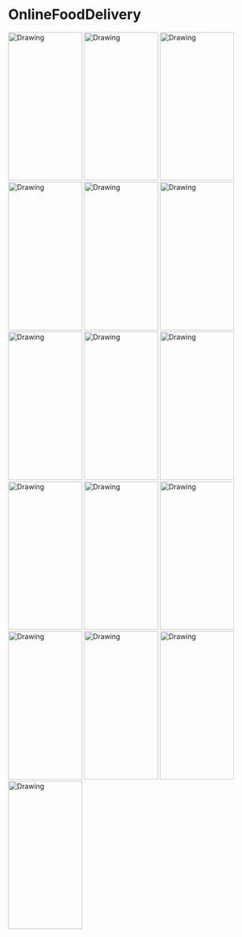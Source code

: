 # OnlineFoodDelivery

<img src="https://user-images.githubusercontent.com/58082294/143857510-dd91bcf9-9ab9-4ad9-a40f-163aabfab633.jpeg" alt="Drawing"  width="150" height="300"/>
<img src="https://user-images.githubusercontent.com/58082294/143857517-3d591089-1861-47f0-8716-4b9492af86c4.jpeg" alt="Drawing"  width="150" height="300"/>
<img src="https://user-images.githubusercontent.com/58082294/143857520-a3461926-6ec8-4b53-b607-28b3c1245c7e.jpeg" alt="Drawing"  width="150" height="300"/>
<img src="https://user-images.githubusercontent.com/58082294/143857530-6c2abd42-d2f4-4bc4-b340-f5d06275bf02.jpeg" alt="Drawing"  width="150" height="300"/>
<img src="https://user-images.githubusercontent.com/58082294/143857534-d0f29c67-cf1b-448e-9784-966c9c2dc3e2.jpeg" alt="Drawing"  width="150" height="300"/>
<img src="https://user-images.githubusercontent.com/58082294/143857537-4b00caff-a0a2-4d41-9a6b-92c5c7e4511b.jpeg" alt="Drawing"  width="150" height="300"/>
<img src="https://user-images.githubusercontent.com/58082294/143857541-5590c3fa-c50d-4877-b4d3-fb3a82a7b0b7.jpeg" alt="Drawing"  width="150" height="300"/>
<img src="https://user-images.githubusercontent.com/58082294/143857546-94af77b1-37ed-490f-859d-15ec0d73b3b7.jpeg" alt="Drawing"  width="150" height="300"/>
<img src="https://user-images.githubusercontent.com/58082294/143857549-a51ece2a-9dd9-42e9-abdd-992a1b97e51f.jpeg" alt="Drawing"  width="150" height="300"/>
<img src="https://user-images.githubusercontent.com/58082294/143857550-0a626973-b949-42a3-8ee9-a383585fb963.jpeg" alt="Drawing"  width="150" height="300"/>
<img src="https://user-images.githubusercontent.com/58082294/143857550-0a626973-b949-42a3-8ee9-a383585fb963.jpeg" alt="Drawing"  width="150" height="300"/>
<img src="https://user-images.githubusercontent.com/58082294/143857720-744c5076-37bf-4d15-a5cb-4f1f67ab694b.jpeg" alt="Drawing"  width="150" height="300"/>
<img src="https://user-images.githubusercontent.com/58082294/143857727-3ef3e57a-de44-4e0a-826c-bc3b97878b9c.jpeg" alt="Drawing"  width="150" height="300"/>
<img src="https://user-images.githubusercontent.com/58082294/143857729-38b25bc9-0fda-4ad8-8df6-6705be4871f4.jpeg" alt="Drawing"  width="150" height="300"/>
<img src="https://user-images.githubusercontent.com/58082294/143857732-f8bf6147-a72b-428a-831c-9ade0bf26001.jpeg" alt="Drawing"  width="150" height="300"/>
<img src="https://user-images.githubusercontent.com/58082294/143857735-f7d3c90c-213c-4fe8-b5c1-3ec7814ceb0e.jpeg" alt="Drawing"  width="150" height="300"/>




